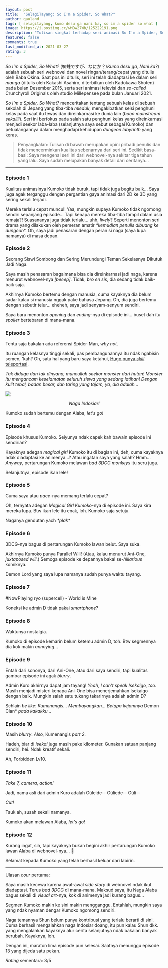 ```yaml
---
layout: post
title:  "SelagiTayang: So I'm a Spider, So What?"
author: qauland
tags: [ selagitayang, kumo desu ga nani ka, so im a spider so what ]
image: https://i.postimg.cc/wMDw27Wb/125222191.png
description: "Tulisan singkat terhadap seri animasi So I'm a Spider, So What?"
featured: false
comments: true
last_modified_at: 2021-03-27
rating: 3
---
```


*So I'm a Spider, So What?* (蜘蛛ですが、なにか？/*Kumo desu ga, Nani ka?*) adalah sebuah seri webnovel dan novel ringan/terang/cepat yang ditulis oleh Baba Okina. Saat pos ini ditulis, seri ini telah diadaptasi ke dalam seri *manga* (ditulis oleh Kakashi Asahiro, diterbitkan oleh Kadokawa Shoten) pada bulan Desember 2015, serta seri animasi televisi dan *so-called* Crunchyroll Originals oleh studio Millepensee pada bulan Januari 2021.

*So I'm a Spider, So What?* menceritakan tentang sebuah kelas di sebuah sekolah di Jepang yang tiba-tiba *mleduk*, mengakibatkan seisi penghuni kelas pada saat itu tewas dan direinkarnasi ke dunia lain (*booo mainstream sekaliii*). Seri ini berfokus pada salah satu penghuni kelas yang direinkarnasi menjadi seekor laba-laba (selanjutnya saya sebut sebagai Kumoko) dan petualangannya dalam menghadapi kehidupan *dungeon labyrinth* yang keras.

> Penyangkalan: Tulisan di bawah merupakan opini pribadi penulis dan tidak mencerminkan kualitas sebenarnya dari seri ini. Sedikit basa-basi: Saya mengenal seri ini dari webnovel-nya sekitar tiga tahun yang lalu. Saya sudah melupakan banyak detail dari ceritanya...

---

### Episode 1

Kualitas animasinya Kumoko tidak buruk, tapi tidak juga begitu baik... Saya juga agak terganggu dengan pergantian gaya animasi dari 2D ke 3D yang sering sekali terjadi.

Mereka terlalu cepat muncul! Yaa, mungkin supaya Kumoko tidak ngomong sendiri sepanjang episode... Tapi kenapa mereka tiba-tiba tampil dalam usia remaja?! Suasananya juga tidak terlalu... uhh, *lively*? Seperti menonton seri drama yang dilakukan oleh pemeran amatir *\*kemudian penulis dibuang ke dungeon*\*. Oh, saya jadi penasaran dengan peran si naga (saya lupa namanya) di masa depan.

### Episode 2

Seorang Siswi Sombong dan Sering Merundungi Teman Sekelasnya Dikutuk Jadi Naga.

Saya masih penasaran bagaimana bisa dia direinkarnasi jadi naga, karena menurut webnovel-nya *[beeep]*. Tidak, *bro en sis*, dia sedang tidak baik-baik saja.

Akhirnya Kumoko bertemu dengan manusia, cuma kayaknya dia belum sadar kalau si manusia nggak pake bahasa Jepang. Oh, dia juga bertemu dengan sebutir telur... eheheh, saya jadi senyam-senyum sendiri.

Saya baru menonton *opening* dan *ending*-nya di episode ini... buset dah itu *spoiler* bertebaran di mana-mana.

### Episode 3

Tentu saja bakalan ada referensi Spider-Man, *why not*.

Itu ruangan kelasnya tinggi sekali, pas pembangunannya itu ndak ngabisin semen, 'kah? Oh, satu hal yang baru saya ketahui, [Hugo punya *skill* teleportasi](<https://twitter.com/qauland/status/1353909280227790848>).

*Tak diduga dan tak dinyana, muncullah seekor monster dari hutan! Monster itu mengancam keselamatan seluruh siswa yang sedang latihan! Dengan kulit tebal, badan besar, dan taring yang tajam, ya, dia adalah...*

![](<https://i.postimg.cc/ZRHRdcmf/Screenshot-2021-01-26-10-57-33-79-2.png>)

<p align=center><i>Naga Indosiar!</i></p>

Kumoko sudah bertemu dengan Alaba, *let's go!*

### Episode 4

Episode khusus Kumoko. Seiyunya ndak capek kah bawain episode ini sendirian?

Kayaknya adegan *magical girl* Kumoko itu di bagian ini, deh, cuma kayaknya ndak diadaptasi ke animenya...? Atau ingatan saya yang salah? Hmm... *Anyway*, pertarungan Kumoko melawan *bad 3DCG monkeys* itu seru juga.

Selanjutnya, episode ikan lele!

### Episode 5

Cuma saya atau *pace*-nya memang terlalu cepat?

Oh, ternyata adegan *Magical Girl Kumoko*-nya di episode ini. Saya kira mereka lupa. Btw ikan lele itu enak, loh. Kumoko saja setuju.

Naganya gendutan yach *\*plak*\*

### Episode 6

3DCG-nya bagus di pertarungan Kumoko lawan belut. Saya suka.

Akhirnya Kumoko punya Parallel Will! (Atau, kalau menurut Ani-One, *juxtaposed will*.) Semoga episode ke depannya bakal se-*hillarious* komiknya.

Demon Lord yang saya lupa namanya sudah punya waktu tayang.

### Episode 7

\#NowPlaying ryo (supercell) - World is Mine

Koneksi ke admin D tidak pakai *smartphone*?

### Episode 8

Waktunya nostalgia. 

Kumoko di episode kemarin belum ketemu admin D, toh. Btw segmennya dia kok makin *annoying*...

### Episode 9

Entah dari sononya, dari Ani-One, atau dari saya sendiri, tapi kualitas gambar episode ini agak *blurry*.

Admin Kuro akhirnya dapat jam tayang! *Yeah, I can't speak Isekaigo, too*. Masih menjadi misteri kenapa Ani-One bisa menerjemahkan Isekaigo dengan baik. Mungkin salah satu tukang takarirnya adalah admin D?

Schlain *be like*: *Kumenangis... Membayangkan... Betapa kejamnya* Demon Clan\* *pada kakakku...*

### Episode 10

Masih *blurry*. *Also,* Kumenangis *part 2*.

Hadeh, biar di *isekai* juga masih pake kilometer. Gunakan satuan panjang sendiri, hei. Ndak kreatif sekali.

Ah, Forbidden Lv10.

### Episode 11

*Take 7, camera, action!*

Jadi, nama asli dari admin Kuro adalah Güleide-- Güliede-- Güli--

*Cut!*

Tauk ah, susah sekali namanya.

Kumoko akan melawan Alaba, *let's go!*

### Episode 12

Kurang ingat, sih, tapi kayaknya bukan begini akhir pertarungan Kumoko lawan Alaba di webnovel-nya... 🤔

Selamat kepada Kumoko yang telah berhasil keluar dari labirin.

---

Ulasan *cour* pertama:

Saya masih kecewa karena awal-awal *side story* di webnovel ndak ikut diadaptasi. Terus *bad 3DCG* di mana-mana. Maksud saya, itu Naga Alaba bagus sekali di *visual art*-nya, kok di animenya jadi kurang bagus...

Segmen Kumoko makin ke sini makin mengganggu. Entahlah, mungkin saya yang ndak nyaman dengar Kumoko ngomong sendiri.

Naga temannya Shun belum punya kontribusi yang terlalu berarti di sini. Cuma berhasil mengalahkan naga Indosiar doang, itu pun kalau Shun dkk. yang mengalahkan kayaknya alur cerita selanjutnya ndak bakalan banyak berubah. Kayaknya, loh.

Dengan ini, maraton lima episode pun selesai. Saatnya menunggu episode 13 yang dijeda satu pekan.

*Rating* sementara: 3/5

